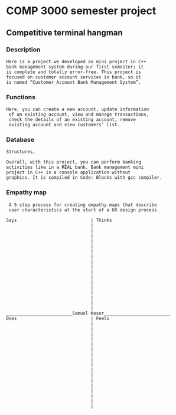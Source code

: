 # COMP 3000 semester project
## Competitive terminal hangman

### Description 
    Here is a project we developed as mini project in C++ 
    bank management system during our first semester; it 
    is complete and totally error-free. This project is 
    focused on customer account services in bank, so it 
    is named “Customer Account Bank Management System”.

 ### Functions
    Here, you can create a new account, update information
     of an existing account, view and manage transactions, 
     check the details of an existing account, remove 
     existing account and view customers’ list.
### Database
    Structures, 

    Overall, with this project, you can perform banking 
    activities like in a REAL bank. Bank management mini 
    project in C++ is a console application without 
    graphics. It is compiled in Code: Blocks with gcc compiler.

### Empathy map
     A 5-step process for creating empathy maps that describe 
     user characteristics at the start of a UX design process.
```
Says                            | Thinks
                                |
                                |
                                |
                                |
                                |
                                |
                                |
                                |
                                |
                                |
                                |
                                |
                                |
                                |
                                |
                                |
                                |
_________________________Samuel Koser_________________________
Does                            | Feels
                                |
                                |
                                |
                                |
                                |
                                |
                                |
                                |
                                |
                                |
                                |
                                |
                                |
                                |
                                |
                                |
                                |
```